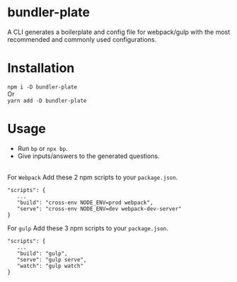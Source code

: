 # bundler-plate
A CLI generates a boilerplate and config file for webpack/gulp with the most recommended and commonly used configurations.


# Installation
`npm i -D bundler-plate`  
Or<br>
`yarn add -D bundler-plate`

# Usage 

* Run `bp` or `npx bp`.
* Give inputs/answers to the generated questions.<br/><br/>

For `Webpack` Add these 2 npm scripts to your `package.json`.
 ```
 "scripts": {
    ...
    "build": "cross-env NODE_ENV=prod webpack", 
    "serve": "cross-env NODE_ENV=dev webpack-dev-server"
 }
 ```

For `gulp` Add these 3 npm scripts to your `package.json`.
 ```
 "scripts": {
    ...
    "build": "gulp", 
    "serve": "gulp serve",
    "watch": "gulp watch"
 }
 ```

